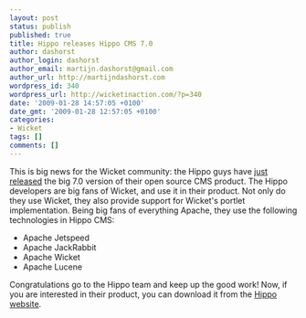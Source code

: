 ```yaml
---
layout: post
status: publish
published: true
title: Hippo releases Hippo CMS 7.0
author: dashorst
author_login: dashorst
author_email: martijn.dashorst@gmail.com
author_url: http://martijndashorst.com
wordpress_id: 340
wordpress_url: http://wicketinaction.com/?p=340
date: '2009-01-28 14:57:05 +0100'
date_gmt: '2009-01-28 12:57:05 +0100'
categories:
- Wicket
tags: []
comments: []
---
```

<p>This is big news for the Wicket community: the Hippo guys have <a href="http://www.cmswire.com/cms/open-source-cms/open-source-hippo-cms-70-gets-revamped-core-003822.php">just released</a> the big 7.0 version of their open source CMS product. The Hippo developers are big fans of Wicket, and use it in their product. Not only do they use Wicket, they also provide support for Wicket's portlet implementation. Being big fans of everything Apache, they use the following technologies in Hippo CMS:</p>
<ul>
<li>Apache Jetspeed</li>
<li>Apache JackRabbit</li>
<li>Apache Wicket</li>
<li>Apache Lucene</li>
</ul>
<p>Congratulations go to the Hippo team and keep up the good work! Now, if you are interested in their product, you can download it from the <a href="http://www.onehippo.org/cms7/delve_into/quickstart.html">Hippo website</a>.</p>
